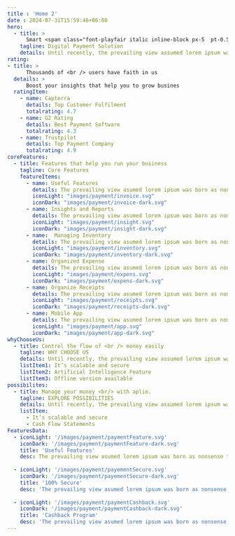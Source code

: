 ```yaml
---
title : 'Home 2'
date : 2024-07-31T15:59:46+06:00
hero: 
  - title: >
      Smart <span class="font-playfair italic inline-block px-5  pt-0.5 pb-2.5 leading-none"> Payment </span> solution for your Business
    tagline: Digital Payment Solution
    details: Until recently, the prevailing view assumed lorem ipsum was born as a nonsense text. It's not Latin, though it looks like it
rating: 
- title: >
      Thousands of <br /> users have faith in us
  details: >
      Boost your insights that help you to grow busines
  ratingItem:
    - name: Capterra
      details: Top Customer Fulfilment
      totalrating: 4.7
    - name: G2 Rating
      details: Best Payment Software
      totalrating: 4.3
    - name: Trustpilot
      details: Top Payment Company
      totalrating: 4.9
coreFeatures: 
  - title: Features that help you run your business
    tagline: Core Features
    featureItems:
      - name: Useful Features
        details: The prevailing view asumed lorem ipsum was born as nonsense text.
        iconLight: "images/payment/invoice.svg"
        iconDark: "images/payment/invoice-dark.svg"
      - name: Insights and Reports
        details: The prevailing view asumed lorem ipsum was born as nonsense text.
        iconLight: "images/payment/insight.svg"
        iconDark: "images/payment/insight-dark.svg"
      - name:  Managing Inventory
        details: The prevailing view asumed lorem ipsum was born as nonsense text.
        iconLight: "images/payment/inventory.svg"
        iconDark: "images/payment/inventory-dark.svg"
      - name: Organized Expense
        details: The prevailing view asumed lorem ipsum was born as nonsense text.
        iconLight: "images/payment/expens.svg"
        iconDark: "images/payment/expens-dark.svg"
      - name: Organize Receipts
        details: The prevailing view asumed lorem ipsum was born as nonsense text.
        iconLight: "images/payment/receipts.svg"
        iconDark: "images/payment/receipts-dark.svg"
      - name: Mobile App
        details: The prevailing view asumed lorem ipsum was born as nonsense text.
        iconLight: "images/payment/app.svg"
        iconDark: "images/payment/app-dark.svg"
whyChooseUs: 
  - title: Control the flow of <br /> money easily
    tagline: WHY CHOOSE US
    details: Until recently, the prevailing view assumed lorem ipsum was born as a nonsense text nothing Before & After magazine.
    listItem1: It’s scalable and secure
    listItem2: Artificial Intelligence Feature
    listItem3: Offline version available
possibilites: 
  - title: Manage your money <br/> with aplio.
    tagline: EXPLORE POSSIBILITIES
    details: Until recently, the prevailing view assumed lorem ipsum was born as a nonsense text nothing Before & After magazine.
    listItem: 
      - It’s scalable and secure
      - Cash Flow Statements
FeaturesData:
  - iconLight: '/images/payment/paymentFeature.svg'
    iconDark: '/images/payment/paymentFeature-dark.svg'
    title: 'Useful Features'
    desc: The prevailing view asumed lorem ipsum was born as nonsense text.
    
  - iconLight: '/images/payment/payementSecure.svg'
    iconDark: '/images/payment/payementSecure-dark.svg'
    title: '100% Secure'
    desc: 'The prevailing view asumed lorem ipsum was born as nonsense text.'
    
  - iconLight: '/images/payment/paymentCashback.svg'
    iconDark: '/images/payment/paymentCashback-dark.svg'
    title: 'Cashback Program'
    desc: 'The prevailing view asumed lorem ipsum was born as nonsense text.'
---
```

